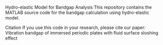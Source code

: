 Hydro-elastic Model for Bandgap Analysis
This repository contains the MATLAB source code for the bandgap calculation using hydro-elastic model.

Citation
If you use this code in your research, please cite our paper: Vibration bandgap of immersed periodic plates with fluid surface sloshing effect
